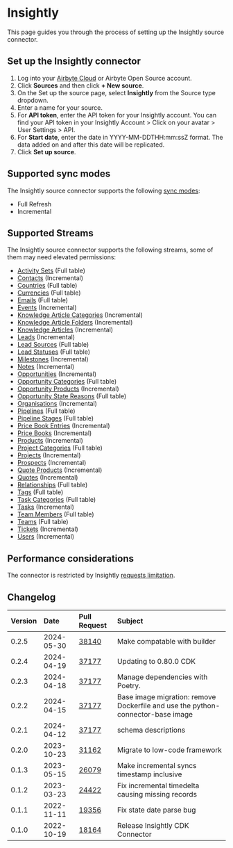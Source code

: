 # Insightly

This page guides you through the process of setting up the Insightly source connector.

## Set up the Insightly connector

1. Log into your [Airbyte Cloud](https://cloud.airbyte.com/workspaces) or Airbyte Open Source account.
2. Click **Sources** and then click **+ New source**.
3. On the Set up the source page, select **Insightly** from the Source type dropdown.
4. Enter a name for your source.
5. For **API token**, enter the API token for your Insightly account. You can find your API token in your Insightly Account > Click on your avatar > User Settings > API.
6. For **Start date**, enter the date in YYYY-MM-DDTHH:mm:ssZ format. The data added on and after this date will be replicated.
7. Click **Set up source**.

## Supported sync modes

The Insightly source connector supports the following [sync modes](https://docs.airbyte.com/cloud/core-concepts#connection-sync-modes):

- Full Refresh
- Incremental

## Supported Streams

The Insightly source connector supports the following streams, some of them may need elevated permissions:

- [Activity Sets](https://api.na1.insightly.com/v3.1/#!/ActivitySets/GetActivitySets) \(Full table\)
- [Contacts](https://api.na1.insightly.com/v3.1/#!/Contacts/GetEntities) \(Incremental\)
- [Countries](https://api.na1.insightly.com/v3.1/#!/Countries/GetCountries) \(Full table\)
- [Currencies](https://api.na1.insightly.com/v3.1/#!/Currencies/GetCurrencies) \(Full table\)
- [Emails](https://api.na1.insightly.com/v3.1/#!/Emails/GetEntities) \(Full table\)
- [Events](https://api.na1.insightly.com/v3.1/#!/Events/GetEntities) \(Incremental\)
- [Knowledge Article Categories](https://api.na1.insightly.com/v3.1/#!/KnowledgeArticleCategories/GetEntities) \(Incremental\)
- [Knowledge Article Folders](https://api.na1.insightly.com/v3.1/#!/KnowledgeArticleFolders/GetEntities) \(Incremental\)
- [Knowledge Articles](https://api.na1.insightly.com/v3.1/#!/KnowledgeArticles/GetEntities) \(Incremental\)
- [Leads](https://api.na1.insightly.com/v3.1/#!/Leads/GetEntities) \(Incremental\)
- [Lead Sources](https://api.na1.insightly.com/v3.1/#!/LeadSources/GetLeadSources) \(Full table\)
- [Lead Statuses](https://api.na1.insightly.com/v3.1/#!/LeadStatuses/GetLeadStatuses) \(Full table\)
- [Milestones](https://api.na1.insightly.com/v3.1/#!/Milestones/GetEntities) \(Incremental\)
- [Notes](https://api.na1.insightly.com/v3.1/#!/Notes/GetEntities) \(Incremental\)
- [Opportunities](https://api.na1.insightly.com/v3.1/#!/Opportunities/GetEntities) \(Incremental\)
- [Opportunity Categories](https://api.na1.insightly.com/v3.1/#!/OpportunityCategories/GetOpportunityCategories) \(Full table\)
- [Opportunity Products](https://api.na1.insightly.com/v3.1/#!/OpportunityProducts/GetEntities) \(Incremental\)
- [Opportunity State Reasons](https://api.na1.insightly.com/v3.1/#!/OpportunityStateReasons/GetOpportunityStateReasons) \(Full table\)
- [Organisations](https://api.na1.insightly.com/v3.1/#!/Organisations/GetEntities) \(Incremental\)
- [Pipelines](https://api.na1.insightly.com/v3.1/#!/Pipelines/GetPipelines) \(Full table\)
- [Pipeline Stages](https://api.na1.insightly.com/v3.1/#!/PipelineStages/GetPipelineStages) \(Full table\)
- [Price Book Entries](https://api.na1.insightly.com/v3.1/#!/PriceBookEntries/GetEntities) \(Incremental\)
- [Price Books](https://api.na1.insightly.com/v3.1/#!/PriceBooks/GetEntities) \(Incremental\)
- [Products](https://api.na1.insightly.com/v3.1/#!/Products/GetEntities) \(Incremental\)
- [Project Categories](https://api.na1.insightly.com/v3.1/#!/ProjectCategories/GetProjectCategories) \(Full table\)
- [Projects](https://api.na1.insightly.com/v3.1/#!/Projects/GetEntities) \(Incremental\)
- [Prospects](https://api.na1.insightly.com/v3.1/#!/Prospects/GetEntities) \(Incremental\)
- [Quote Products](https://api.na1.insightly.com/v3.1/#!/QuoteProducts/GetEntities) \(Incremental\)
- [Quotes](https://api.na1.insightly.com/v3.1/#!/Quotes/GetEntities) \(Incremental\)
- [Relationships](https://api.na1.insightly.com/v3.1/#!/Relationships/GetRelationships) \(Full table\)
- [Tags](https://api.na1.insightly.com/v3.1/#!/Tags/GetTags) \(Full table\)
- [Task Categories](https://api.na1.insightly.com/v3.1/#!/TaskCategories/GetTaskCategories) \(Full table\)
- [Tasks](https://api.na1.insightly.com/v3.1/#!/Tasks/GetEntities) \(Incremental\)
- [Team Members](https://api.na1.insightly.com/v3.1/#!/TeamMembers/GetTeamMembers) \(Full table\)
- [Teams](https://api.na1.insightly.com/v3.1/#!/Teams/GetTeams) \(Full table\)
- [Tickets](https://api.na1.insightly.com/v3.1/#!/Tickets/GetEntities) \(Incremental\)
- [Users](https://api.na1.insightly.com/v3.1/#!/Users/GetUsers) \(Incremental\)

## Performance considerations

The connector is restricted by Insightly [requests limitation](https://api.na1.insightly.com/v3.1/#!/Overview/Introduction).

## Changelog

| Version | Date       | Pull Request                                             | Subject                                                                         |
| :------ | :--------- | :------------------------------------------------------- | :------------------------------------------------------------------------------ |
| 0.2.5   | 2024-05-30 | [38140](https://github.com/airbytehq/airbyte/pull/38140) | Make compatable with builder                                                    |
| 0.2.4   | 2024-04-19 | [37177](https://github.com/airbytehq/airbyte/pull/37177) | Updating to 0.80.0 CDK                                                          |
| 0.2.3   | 2024-04-18 | [37177](https://github.com/airbytehq/airbyte/pull/37177) | Manage dependencies with Poetry.                                                |
| 0.2.2   | 2024-04-15 | [37177](https://github.com/airbytehq/airbyte/pull/37177) | Base image migration: remove Dockerfile and use the python-connector-base image |
| 0.2.1   | 2024-04-12 | [37177](https://github.com/airbytehq/airbyte/pull/37177) | schema descriptions                                                             |
| 0.2.0   | 2023-10-23 | [31162](https://github.com/airbytehq/airbyte/pull/31162) | Migrate to low-code framework                                                   |
| 0.1.3   | 2023-05-15 | [26079](https://github.com/airbytehq/airbyte/pull/26079) | Make incremental syncs timestamp inclusive                                      |
| 0.1.2   | 2023-03-23 | [24422](https://github.com/airbytehq/airbyte/pull/24422) | Fix incremental timedelta causing missing records                               |
| 0.1.1   | 2022-11-11 | [19356](https://github.com/airbytehq/airbyte/pull/19356) | Fix state date parse bug                                                        |
| 0.1.0   | 2022-10-19 | [18164](https://github.com/airbytehq/airbyte/pull/18164) | Release Insightly CDK Connector                                                 |
